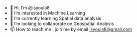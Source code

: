 - 👋 Hi, I’m @isyoula8
- 👀 I’m interested in Machine Learning
- 🌱 I’m currently learning Spatial data analysis
- 💞️ I’m looking to collaborate on Geospatial Analysis
- 📫 How to reach me : join me by email isyoula8@gmail.com 

<!---
isyoula8/isyoula8 is a ✨ special ✨ repository because its `README.md` (this file) appears on your GitHub profile.
You can click the Preview link to take a look at your changes.
--->
